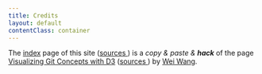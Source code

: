 ```yaml
---
title: Credits
layout: default
contentClass: container
---
```


<span id="indent">The [index](index.html) page of this site ([sources <i class="fa fa-external-link"></i>](https://github.com/cthiebaud/iroif/tree/gh-pages))
  <span>is a _copy & paste & __hack___ of the page 
    <span>[Visualizing Git Concepts with D3](http://onlywei.github.io/explain-git-with-d3/) ([sources <i class="fa fa-external-link"></i>](https://github.com/onlywei/explain-git-with-d3))
      <span>by [Wei Wang](https://twitter.com/onlywei).
      </span>
    </span>
  </span>
</span>
